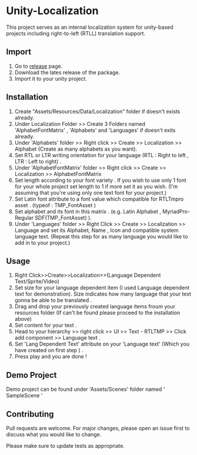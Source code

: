# Unity-Localization

This project serves as an internal localization system for unity-based projects including right-to-left (RTLL) translation support.

## Import

1. Go to [release](https://github.com/ertanturan/Unity-Localization/releases) page.
2. Download the lates release of the package.
3. Import it to your unity project.

## Installation
1. Create "Assets/Resources/Data/Localization" folder if doesn't exists already.
2. Under Localization Folder >> Create 3 Folders named 'AlphabetFontMatrix' , 'Alphabets' and 'Languages' if doesn't exits already.
3. Under 'Alphabets' folder >> Right click >> Create >> Localization >> Alphabet (Create as many alphabets as you want).
4. Set RTL or LTR writing orientation for your language (RTL : Right to left , LTR : Left to right) .
5. Under 'AlphabetFontMatrix' folder >> Right click >> Create >> Localization >> AlphabetFontMatrix
6. Set length according to your font variety . If you wish to use only 1 font for your whole project set length to 1 if more set it as you wish. 
(I'm assuming that you're using only one text font for your project.)
7. Set Latin font attribute to a font value which compatible for RTLTmpro asset . (typeof : TMP_FontAsset )
8. Set alphabet and its font in this matrix . (e.g. Latin Alphabet , MyriadPro-Regular SDF(TMP_FontAsset) ).
9. Under 'Languages' folder >> Right Click >> Create >> Localization >> Language and set its Alphabet, Name , Icon and compatible system language text. (Repeat this step for as many language you would like to add in to your project.)

## Usage

1. Right Click>>Create>>Localization>>(Language Dependent Text/Sprite/Video)
2. Set size for your language dependent item (I used Language dependent text for demonstration). Size indicates how many language that your text gonna be able to be translated .
3. Drag and drop your previously created language items froum your resources folder (If can't be found please proceed to the installation above)
4. Set content for your text .
5. Head to your hierarchy >> right click >> UI >> Text - RTLTMP >> Click add component >> Language text .
6. Set 'Lang Dependent Text' attribute on your 'Language text' (Which you have created on first step ) .
7. Press play and you are done !

## Demo Project

Demo project can be found under 'Assets/Scenes' folder named ' SampleScene '

## Contributing
Pull requests are welcome. For major changes, please open an issue first to discuss what you would like to change.

Please make sure to update tests as appropriate.
